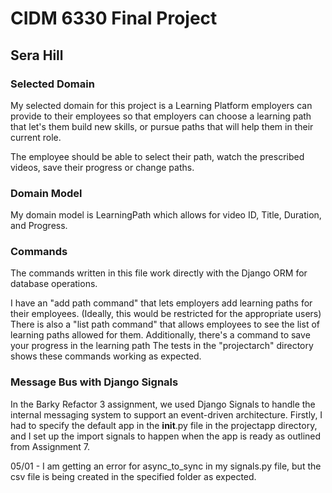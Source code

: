 # CIDM 6330 Final Project
## Sera Hill

### Selected Domain
My selected domain for this project is a Learning Platform employers can provide to their employees so that employers can choose a learning path that let's them build new skills, or pursue paths that will help them in their current role.

The employee should be able to select their path, watch the prescribed videos, save their progress or change paths. 

### Domain Model
My domain model is LearningPath which allows for video ID, Title, Duration, and Progress. 

### Commands
The commands written in this file work directly with the Django ORM for database operations.

I have an "add path command" that lets employers add learning paths for their employees. (Ideally, this would be restricted for the appropriate users)
There is also a "list path command" that allows employees to see the list of learning paths allowed for them.
Additionally, there's a command to save your progress in the learning path
The tests in the "projectarch" directory shows these commands working as expected.

### Message Bus with Django Signals
In the Barky Refactor 3 assignment, we used Django Signals to handle the internal messaging system to support an event-driven architecture. 
Firstly, I had to specify the default app in the __init__.py file in the projectapp directory, and I set up the import signals to happen when the app is ready as outlined from Assignment 7.

05/01 - I am getting an error for async_to_sync in my signals.py file, but the csv file is being created in the specified folder as expected.
